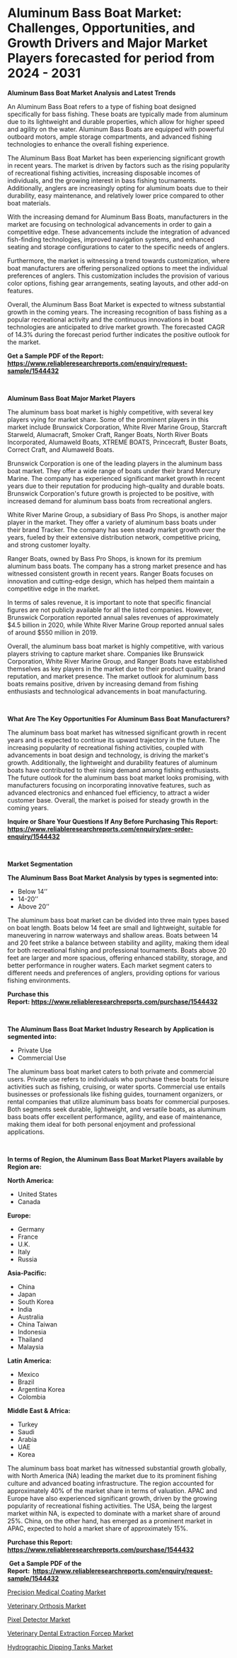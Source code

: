 <p><h1>Aluminum Bass Boat Market: Challenges, Opportunities, and Growth Drivers and Major Market Players forecasted for period from 2024 - 2031</h1></p><p><strong>Aluminum Bass Boat Market Analysis and Latest Trends</strong></p>
<p><p>An Aluminum Bass Boat refers to a type of fishing boat designed specifically for bass fishing. These boats are typically made from aluminum due to its lightweight and durable properties, which allow for higher speed and agility on the water. Aluminum Bass Boats are equipped with powerful outboard motors, ample storage compartments, and advanced fishing technologies to enhance the overall fishing experience.</p><p>The Aluminum Bass Boat Market has been experiencing significant growth in recent years. The market is driven by factors such as the rising popularity of recreational fishing activities, increasing disposable incomes of individuals, and the growing interest in bass fishing tournaments. Additionally, anglers are increasingly opting for aluminum boats due to their durability, easy maintenance, and relatively lower price compared to other boat materials.</p><p>With the increasing demand for Aluminum Bass Boats, manufacturers in the market are focusing on technological advancements in order to gain a competitive edge. These advancements include the integration of advanced fish-finding technologies, improved navigation systems, and enhanced seating and storage configurations to cater to the specific needs of anglers.</p><p>Furthermore, the market is witnessing a trend towards customization, where boat manufacturers are offering personalized options to meet the individual preferences of anglers. This customization includes the provision of various color options, fishing gear arrangements, seating layouts, and other add-on features.</p><p>Overall, the Aluminum Bass Boat Market is expected to witness substantial growth in the coming years. The increasing recognition of bass fishing as a popular recreational activity and the continuous innovations in boat technologies are anticipated to drive market growth. The forecasted CAGR of 14.3% during the forecast period further indicates the positive outlook for the market.</p></p>
<p><strong>Get a Sample PDF of the Report:&nbsp; <a href="https://www.reliableresearchreports.com/enquiry/request-sample/1544432">https://www.reliableresearchreports.com/enquiry/request-sample/1544432</a></strong></p>
<p>&nbsp;</p>
<p><strong>Aluminum Bass Boat Major Market Players</strong></p>
<p><p>The aluminum bass boat market is highly competitive, with several key players vying for market share. Some of the prominent players in this market include Brunswick Corporation, White River Marine Group, Starcraft Starweld, Alumacraft, Smoker Craft, Ranger Boats, North River Boats Incorporated, Alumaweld Boats, XTREME BOATS, Princecraft, Buster Boats, Correct Craft, and Alumaweld Boats.</p><p>Brunswick Corporation is one of the leading players in the aluminum bass boat market. They offer a wide range of boats under their brand Mercury Marine. The company has experienced significant market growth in recent years due to their reputation for producing high-quality and durable boats. Brunswick Corporation's future growth is projected to be positive, with increased demand for aluminum bass boats from recreational anglers.</p><p>White River Marine Group, a subsidiary of Bass Pro Shops, is another major player in the market. They offer a variety of aluminum bass boats under their brand Tracker. The company has seen steady market growth over the years, fueled by their extensive distribution network, competitive pricing, and strong customer loyalty.</p><p>Ranger Boats, owned by Bass Pro Shops, is known for its premium aluminum bass boats. The company has a strong market presence and has witnessed consistent growth in recent years. Ranger Boats focuses on innovation and cutting-edge design, which has helped them maintain a competitive edge in the market.</p><p>In terms of sales revenue, it is important to note that specific financial figures are not publicly available for all the listed companies. However, Brunswick Corporation reported annual sales revenues of approximately $4.5 billion in 2020, while White River Marine Group reported annual sales of around $550 million in 2019.</p><p>Overall, the aluminum bass boat market is highly competitive, with various players striving to capture market share. Companies like Brunswick Corporation, White River Marine Group, and Ranger Boats have established themselves as key players in the market due to their product quality, brand reputation, and market presence. The market outlook for aluminum bass boats remains positive, driven by increasing demand from fishing enthusiasts and technological advancements in boat manufacturing.</p></p>
<p>&nbsp;</p>
<p><strong>What Are The Key Opportunities For Aluminum Bass Boat Manufacturers?</strong></p>
<p><p>The aluminum bass boat market has witnessed significant growth in recent years and is expected to continue its upward trajectory in the future. The increasing popularity of recreational fishing activities, coupled with advancements in boat design and technology, is driving the market's growth. Additionally, the lightweight and durability features of aluminum boats have contributed to their rising demand among fishing enthusiasts. The future outlook for the aluminum bass boat market looks promising, with manufacturers focusing on incorporating innovative features, such as advanced electronics and enhanced fuel efficiency, to attract a wider customer base. Overall, the market is poised for steady growth in the coming years.</p></p>
<p><strong>Inquire or Share Your Questions If Any Before Purchasing This Report: <a href="https://www.reliableresearchreports.com/enquiry/pre-order-enquiry/1544432">https://www.reliableresearchreports.com/enquiry/pre-order-enquiry/1544432</a></strong></p>
<p>&nbsp;</p>
<p><strong>Market Segmentation</strong></p>
<p><strong>The Aluminum Bass Boat Market Analysis by types is segmented into:</strong></p>
<p><ul><li>Below 14’’</li><li>14-20’’</li><li>Above 20’’</li></ul></p>
<p><p>The aluminum bass boat market can be divided into three main types based on boat length. Boats below 14 feet are small and lightweight, suitable for maneuvering in narrow waterways and shallow areas. Boats between 14 and 20 feet strike a balance between stability and agility, making them ideal for both recreational fishing and professional tournaments. Boats above 20 feet are larger and more spacious, offering enhanced stability, storage, and better performance in rougher waters. Each market segment caters to different needs and preferences of anglers, providing options for various fishing environments.</p></p>
<p><strong>Purchase this Report:&nbsp;<a href="https://www.reliableresearchreports.com/purchase/1544432">https://www.reliableresearchreports.com/purchase/1544432</a></strong></p>
<p>&nbsp;</p>
<p><strong>The Aluminum Bass Boat Market Industry Research by Application is segmented into:</strong></p>
<p><ul><li>Private Use</li><li>Commercial Use</li></ul></p>
<p><p>The aluminum bass boat market caters to both private and commercial users. Private use refers to individuals who purchase these boats for leisure activities such as fishing, cruising, or water sports. Commercial use entails businesses or professionals like fishing guides, tournament organizers, or rental companies that utilize aluminum bass boats for commercial purposes. Both segments seek durable, lightweight, and versatile boats, as aluminum bass boats offer excellent performance, agility, and ease of maintenance, making them ideal for both personal enjoyment and professional applications.</p></p>
<p>&nbsp;</p>
<p><strong>In terms of Region, the Aluminum Bass Boat Market Players available by Region are:</strong></p>
<p>
    <p> <strong> North America: </strong>
        <ul>
            <li>United States</li>
            <li>Canada</li>
        </ul>
        </p> 
    <p> <strong> Europe: </strong>
        <ul>
            <li>Germany</li>
            <li>France</li>
            <li>U.K.</li>
            <li>Italy</li>
            <li>Russia</li>
        </ul>
        </p> 
    <p> <strong> Asia-Pacific: </strong>
        <ul>
            <li>China</li>
            <li>Japan</li>
            <li>South Korea</li>
            <li>India</li>
            <li>Australia</li>
            <li>China Taiwan</li>
            <li>Indonesia</li>
            <li>Thailand</li>
            <li>Malaysia</li>
        </ul>
        </p> 
    <p> <strong> Latin America: </strong>
        <ul>
            <li>Mexico</li>
            <li>Brazil</li>
            <li>Argentina Korea</li>
            <li>Colombia</li>
        </ul>
        </p> 
    <p> <strong> Middle East & Africa: </strong>
        <ul>
            <li>Turkey</li>
            <li>Saudi</li>
            <li>Arabia</li>
            <li>UAE</li>
            <li>Korea</li>
        </ul>
    </p>
    </p>
<p><p>The aluminum bass boat market has witnessed substantial growth globally, with North America (NA) leading the market due to its prominent fishing culture and advanced boating infrastructure. The region accounted for approximately 40% of the market share in terms of valuation. APAC and Europe have also experienced significant growth, driven by the growing popularity of recreational fishing activities. The USA, being the largest market within NA, is expected to dominate with a market share of around 25%. China, on the other hand, has emerged as a prominent market in APAC, expected to hold a market share of approximately 15%.</p></p>
<p><strong>Purchase this Report: <a href="https://www.reliableresearchreports.com/purchase/1544432">https://www.reliableresearchreports.com/purchase/1544432</a></strong></p>
<p>&nbsp;<strong>Get a Sample PDF of the Report:&nbsp;&nbsp;<a href="https://www.reliableresearchreports.com/enquiry/request-sample/1544432">https://www.reliableresearchreports.com/enquiry/request-sample/1544432</a></strong></p>
<p><strong></strong></p>
<p><p><a href="https://medium.com/@michelleolson20/precision-medical-coating-market-research-report-its-history-and-forecast-2023-to-2030-f65b71d9c0f4">Precision Medical Coating Market</a></p><p><a href="https://medium.com/@michelleolson20/veterinary-orthosis-market-size-market-outlook-and-market-forecast-2023-to-2030-14246d60b494">Veterinary Orthosis Market</a></p><p><a href="https://github.com/ambrozg/Market-Research-Report-List-2/blob/main/pixel-detector-market.md">Pixel Detector Market</a></p><p><a href="https://medium.com/@michelleolson20/veterinary-dental-extraction-forcep-market-size-cagr-trends-2024-2030-11f52edc8355">Veterinary Dental Extraction Forcep Market</a></p><p><a href="https://github.com/gshchiplitsov/Market-Research-Report-List-2/blob/main/hydrographic-dipping-tanks-market.md">Hydrographic Dipping Tanks Market</a></p></p>